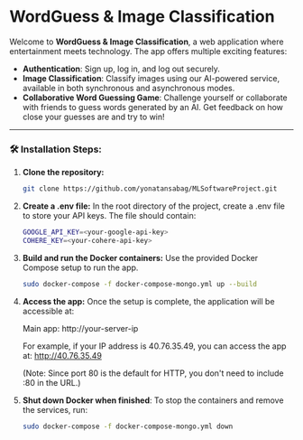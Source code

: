 # WordGuess & Image Classification

Welcome to **WordGuess & Image Classification**, a web application where entertainment meets technology. The app offers multiple exciting features:

- **Authentication**: Sign up, log in, and log out securely.
- **Image Classification**: Classify images using our AI-powered service, available in both synchronous and asynchronous modes.
- **Collaborative Word Guessing Game**: Challenge yourself or collaborate with friends to guess words generated by an AI. Get feedback on how close your guesses are and try to win!

---

### 🛠️ Installation Steps:

1. **Clone the repository:**
   ```bash
   git clone https://github.com/yonatansabag/MLSoftwareProject.git
    ```
   
2. **Create a .env file:** In the root directory of the project, create a .env file to store your API keys. The file should contain:
    ```bash
    GOOGLE_API_KEY=<your-google-api-key>
    COHERE_KEY=<your-cohere-api-key>
    ```
    
3. **Build and run the Docker containers:** Use the provided Docker Compose setup to run the app.
    ```bash
    sudo docker-compose -f docker-compose-mongo.yml up --build
    ```

4. **Access the app:** Once the setup is complete, the application will be accessible at:
   
   Main app: http://your-server-ip
   
   For example, if your IP address is 40.76.35.49, you can access the app at: http://40.76.35.49

   (Note: Since port 80 is the default for HTTP, you don't need to include :80 in the URL.)


6. **Shut down Docker when finished**: To stop the containers and remove the services, run:
    ```bash
    sudo docker-compose -f docker-compose-mongo.yml down
    ```

   
